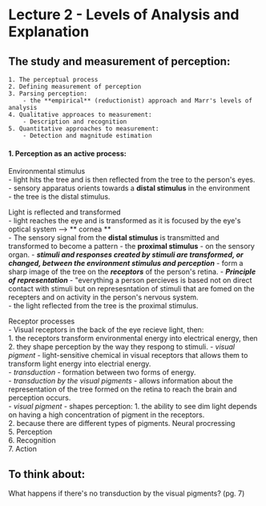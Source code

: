 Lecture 2 - Levels of Analysis and Explanation
================================================
The study and measurement of perception:    
-----------------------------------------
	1. The perceptual process  
	2. Defining measurement of perception  
	3. Parsing perception:
		- the **empirical** (reductionist) approach and Marr's levels of analysis  
	4. Qualitative approaces to measurement:  
		- Description and recognition  
	5. Quantitative approaches to measurement:  
		- Detection and magnitude estimation  
	
#### 1. Perception as an active process:  
Environmental stimulus  
		- light hits the tree and is then reflected from the tree to the
		  person's eyes.  
		- sensory apparatus orients towards a **distal stimulus** in the environment  
		- the tree is the distal stimulus.  
		  
Light is reflected and transformed  
		- light reaches the eye and is transformed as it is focused by the eye's
		  optical system --> ** cornea **  
		- The sensory signal from the **distal stimulus** is transmitted and transformed to become a pattern 
		- the **proximal stimulus** - on the sensory organ.
		- ***stimuli and responses created by stimuli are transformed, or
		  changed, between the environment stimulus and perception***
		- form a sharp image of the tree on the ***receptors*** of the person's
		  retina. 
		- ***Principle of representation*** - "everything a person percieves is
		  based not on direct contact with stimuli but on represesntation of
		  stimuli that are fomed on the recepters and on activity in the
		  person's nervous system.  
		- the light reflected from the tree is the proximal stimulus.  

Receptor processes  
		- Visual receptors in the back of the eye recieve light, then:  
			1. the receptors transform environmental energy into electrical
			   energy, then  
			2. they shape perception by the way they respong to stimuli. 
		- *visual pigment* - light-sensitive chemical in visual receptors that
		  allows them to transform light energy into electrial energy.  
		- *transduction* - formation between two forms of energy.  
		- *transduction by the visual pigments* - allows information about the
		  representation of the tree formed on the retina to reach the brain and
		  perception occurs.  
		- *visual pigment* - shapes perception:
			1. the ability to see dim light depends on having a high
			   concentration of pigment in the receptors.   
			2. because there are different types of pigments. 
Neural procressing  
	5. Perception  
	6. Recognition  
	7. Action    

To think about:
---------------
What happens if there's no transduction by the visual pigments? (pg. 7) 





